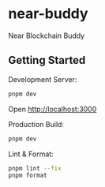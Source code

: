 # near-buddy
Near Blockchain Buddy

## Getting Started

Development Server:

```bash
pnpm dev
```

Open [http://localhost:3000](http://localhost:3000)

Production Build:

```bash
pnpm dev
```

Lint & Format:

```bash
pnpm lint --fix
pnpm format
```
